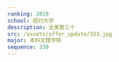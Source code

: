```yaml
---
ranking: 2019
school: 纽约大学
description: 全美第三十
src: /assets/offer_update/333.jpg
major: 本科文理学院
sequence: 330
---
```


